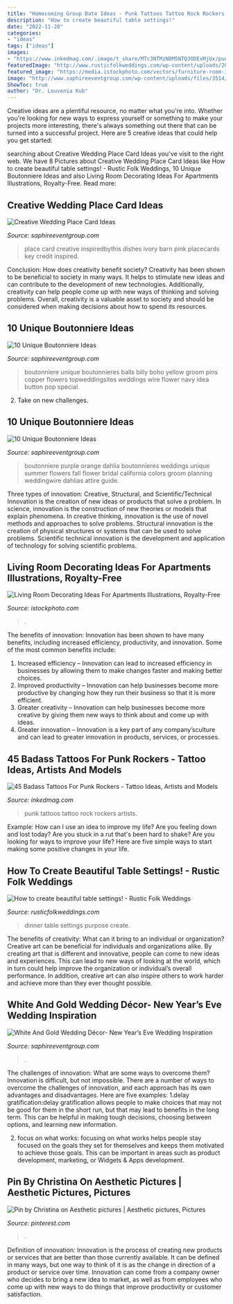 ```yaml
---
title: "Homecoming Group Date Ideas - Punk Tattoos Tattoo Rock Rockers Artists"
description: "How to create beautiful table settings!"
date: "2022-11-28"
categories:
- "ideas"
tags: ["ideas"]
images:
- "https://www.inkedmag.com/.image/t_share/MTc3NTMzNDM5NTQ3ODExMjUx/punk-rock-tattoos-fb.jpg"
featuredImage: "http://www.rusticfolkweddings.com/wp-content/uploads/2013/07/dinner-party.jpg"
featured_image: "https://media.istockphoto.com/vectors/furniture-room-interior-design-home-decor-concept-icon-set-flat-vector-id858642802?k=6&amp;m=858642802&amp;s=612x612&amp;w=0&amp;h=HGmyEHw6QNSN3krUJOd1s1SbyB2ygD9Cn6Fdz5bUVis="
image: "http://www.saphireeventgroup.com/wp-content/uploads/files/3514/5694/2696/unique_boutonniere_2.jpg"
ShowToc: true
author: "Dr. Louvenia Kub"
---
```



Creative ideas are a plentiful resource, no matter what you're into. Whether you're looking for new ways to express yourself or something to make your projects more interesting, there's always something out there that can be turned into a successful project. Here are 5 creative ideas that could help you get started: 

	

		
searching about Creative Wedding Place Card Ideas you've visit to the right web. We have 8 Pictures about Creative Wedding Place Card Ideas like How to create beautiful table settings! - Rustic Folk Weddings, 10 Unique Boutonniere Ideas and also Living Room Decorating Ideas For Apartments Illustrations, Royalty-Free. Read more:
		
    
## Creative Wedding Place Card Ideas

<img loading=lazy src="https://www.saphireeventgroup.com/wp-content/uploads/files/8414/1157/4623/creative_wedding_place_card_ideas_7.jpg" onerror="this.onerror=null;this.src='https://tse4.mm.bing.net/th?id=OIP.ixusQG_yyQHVgh4m-xmdugAAAA&amp;pid=15.1';" alt="Creative Wedding Place Card Ideas">

_Source: saphireeventgroup.com_

>place card creative inspiredbythis dishes ivory barn pink placecards key credit inspired. 

	

Conclusion: How does creativity benefit society?
Creativity has been shown to be beneficial to society in many ways. It helps to stimulate new ideas and can contribute to the development of new technologies. Additionally, creativity can help people come up with new ways of thinking and solving problems. Overall, creativity is a valuable asset to society and should be considered when making decisions about how to spend its resources.

    
## 10 Unique Boutonniere Ideas

<img loading=lazy src="http://www.saphireeventgroup.com/wp-content/uploads/files/3514/5694/2696/unique_boutonniere_2.jpg" onerror="this.onerror=null;this.src='https://tse1.mm.bing.net/th?id=OIP.eG_JgGc5Wp7sh9P6XiKuPgAAAA&amp;pid=15.1';" alt="10 Unique Boutonniere Ideas">

_Source: saphireeventgroup.com_

>boutonniere unique boutonnieres balls billy boho yellow groom pins copper flowers topweddingsites weddings wire flower navy idea button pop special. 

	

2. Take on new challenges.

    
## 10 Unique Boutonniere Ideas

<img loading=lazy src="http://www.saphireeventgroup.com/wp-content/uploads/files/8414/5694/2699/unique_boutonniere_6.jpg" onerror="this.onerror=null;this.src='https://tse4.mm.bing.net/th?id=OIP.F8xt2Ds5SLMLM8OyPekDFgAAAA&amp;pid=15.1';" alt="10 Unique Boutonniere Ideas">

_Source: saphireeventgroup.com_

>boutonniere purple orange dahlia boutonnieres weddings unique summer flowers fall flower bridal california colors groom planning weddingwire dahlias attire guide. 

	

Three types of innovation: Creative, Structural, and Scientific/Technical
Innovation is the creation of new ideas or products that solve a problem. In science, innovation is the construction of new theories or models that explain phenomena. In creative thinking, innovation is the use of novel methods and approaches to solve problems. Structural innovation is the creation of physical structures or systems that can be used to solve problems. Scientific technical innovation is the development and application of technology for solving scientific problems.

    
## Living Room Decorating Ideas For Apartments Illustrations, Royalty-Free

<img loading=lazy src="https://media.istockphoto.com/vectors/furniture-room-interior-design-home-decor-concept-icon-set-flat-vector-id858642802?k=6&amp;m=858642802&amp;s=612x612&amp;w=0&amp;h=HGmyEHw6QNSN3krUJOd1s1SbyB2ygD9Cn6Fdz5bUVis=" onerror="this.onerror=null;this.src='https://tse1.mm.bing.net/th?id=OIP.5mgTFaMdbWzgWRvehlTHXgHaHa&amp;pid=15.1';" alt="Living Room Decorating Ideas For Apartments Illustrations, Royalty-Free">

_Source: istockphoto.com_

>. 

	

The benefits of innovation:
Innovation has been shown to have many benefits, including increased efficiency, productivity, and innovation. Some of the most common benefits include: 
1. Increased efficiency – Innovation can lead to increased efficiency in businesses by allowing them to make changes faster and making better choices. 
2. Improved productivity – Innovation can help businesses become more productive by changing how they run their business so that it is more efficient. 
3. Greater creativity – Innovation can help businesses become more creative by giving them new ways to think about and come up with ideas. 
4. Greater innovation – Innovation is a key part of any company’sculture and can lead to greater innovation in products, services, or processes.

    
## 45 Badass Tattoos For Punk Rockers - Tattoo Ideas, Artists And Models

<img loading=lazy src="https://www.inkedmag.com/.image/t_share/MTc3NTMzNDM5NTQ3ODExMjUx/punk-rock-tattoos-fb.jpg" onerror="this.onerror=null;this.src='https://tse2.mm.bing.net/th?id=OIP.EpE7FgmFYpu8fbCTZJoRwgHaD4&amp;pid=15.1';" alt="45 Badass Tattoos For Punk Rockers - Tattoo Ideas, Artists and Models">

_Source: inkedmag.com_

>punk tattoos tattoo rock rockers artists. 

	

Example: How can I use an idea to improve my life?
Are you feeling down and lost today? Are you stuck in a rut that's been hard to shake? Are you looking for ways to improve your life? Here are five simple ways to start making some positive changes in your life.

    
## How To Create Beautiful Table Settings! - Rustic Folk Weddings

<img loading=lazy src="http://www.rusticfolkweddings.com/wp-content/uploads/2013/07/dinner-party.jpg" onerror="this.onerror=null;this.src='https://tse3.mm.bing.net/th?id=OIP.vxv5GxDmPlUGcDJIsTz8zAHaLH&amp;pid=15.1';" alt="How to create beautiful table settings! - Rustic Folk Weddings">

_Source: rusticfolkweddings.com_

>dinner table settings purpose create. 

	

The benefits of creativity: What can it bring to an individual or organization?
Creative art can be beneficial for individuals and organizations alike. By creating art that is different and innovative, people can come to new ideas and experiences. This can lead to new ways of looking at the world, which in turn could help improve the organization or individual’s overall performance. In addition, creative art can also inspire others to work harder and achieve more than they ever thought possible.

    
## White And Gold Wedding Décor- New Year’s Eve Wedding Inspiration

<img loading=lazy src="https://www.saphireeventgroup.com/wp-content/uploads/files/4414/1935/9660/white_and_gold_wedding_decor_6.jpg" onerror="this.onerror=null;this.src='https://tse3.mm.bing.net/th?id=OIP.cwCyN2XViA7YHQfEGHS1BgAAAA&amp;pid=15.1';" alt="White And Gold Wedding Décor- New Year’s Eve Wedding Inspiration">

_Source: saphireeventgroup.com_

>. 

	

The challenges of innovation: What are some ways to overcome them?
Innovation is difficult, but not impossible. There are a number of ways to overcome the challenges of innovation, and each approach has its own advantages and disadvantages. Here are five examples:
1.delay gratification:delay gratification allows people to make choices that may not be good for them in the short run, but that may lead to benefits in the long term. This can be helpful in making tough decisions, choosing between options, and learning new information.

2. focus on what works: focusing on what works helps people stay focused on the goals they set for themselves and keeps them motivated to achieve those goals. This can be important in areas such as product development, marketing, or Widgets & Apps development.


    
## Pin By Christina On Aesthetic Pictures | Aesthetic Pictures, Pictures

<img loading=lazy src="https://i.pinimg.com/736x/25/83/ac/2583acf372465ec6b50740305a113360.jpg" onerror="this.onerror=null;this.src='https://tse2.mm.bing.net/th?id=OIP.WnlPt-s2-eLhEqoq6p_UmwHaJ3&amp;pid=15.1';" alt="Pin by Christina on Aesthetic pictures | Aesthetic pictures, Pictures">

_Source: pinterest.com_

>. 

	

Definition of innovation:
Innovation is the process of creating new products or services that are better than those currently available. It can be defined in many ways, but one way to think of it is as the change in direction of a product or service over time. Innovation can come from a company owner who decides to bring a new idea to market, as well as from employees who come up with new ways to do things that improve productivity or customer satisfaction.

